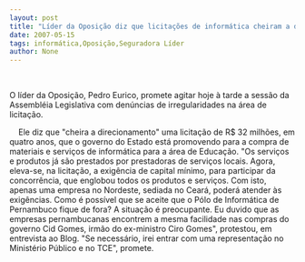 ```yaml
---
layout: post
title: "Líder da Oposição diz que licitações de informática cheiram a direcionamento"
date: 2007-05-15
tags: informática,Oposição,Seguradora Líder
author: None
---
```

&nbsp;

O l&iacute;der da Oposi&ccedil;&atilde;o, Pedro Eurico, promete agitar hoje &agrave; tarde a sess&atilde;o da Assembl&eacute;ia Legislativa com den&uacute;ncias de irregularidades na &aacute;rea de licita&ccedil;&atilde;o.

&nbsp;
&nbsp;
Ele diz que &quot;cheira a direcionamento&quot; uma licita&ccedil;&atilde;o de R$ 32 milh&otilde;es, em quatro anos, que o governo do Estado est&aacute; promovendo para a compra de materiais e servi&ccedil;os de inform&aacute;tica para a &aacute;rea de Educa&ccedil;&atilde;o.
&quot;Os servi&ccedil;os e produtos j&aacute; s&atilde;o prestados por prestadoras de servi&ccedil;os locais. Agora, eleva-se, na licita&ccedil;&atilde;o, a exig&ecirc;ncia de capital m&iacute;nimo, para participar da concorr&ecirc;ncia, que englobou todos os produtos e servi&ccedil;os. Com isto, apenas uma empresa no Nordeste, sediada no Cear&aacute;, poder&aacute; atender &agrave;s exig&ecirc;ncias. Como &eacute; poss&iacute;vel que se aceite que o P&oacute;lo de Inform&aacute;tica de Pernambuco fique de fora? A situa&ccedil;&atilde;o &eacute; preocupante. Eu duvido que as empresas pernambucanas encontrem a mesma facilidade nas compras do governo Cid Gomes, irm&atilde;o do ex-ministro Ciro Gomes&quot;, protestou, em entrevista ao Blog.
&quot;Se necess&aacute;rio, irei entrar com uma representa&ccedil;&atilde;o no Minist&eacute;rio P&uacute;blico e no TCE&quot;, promete. 